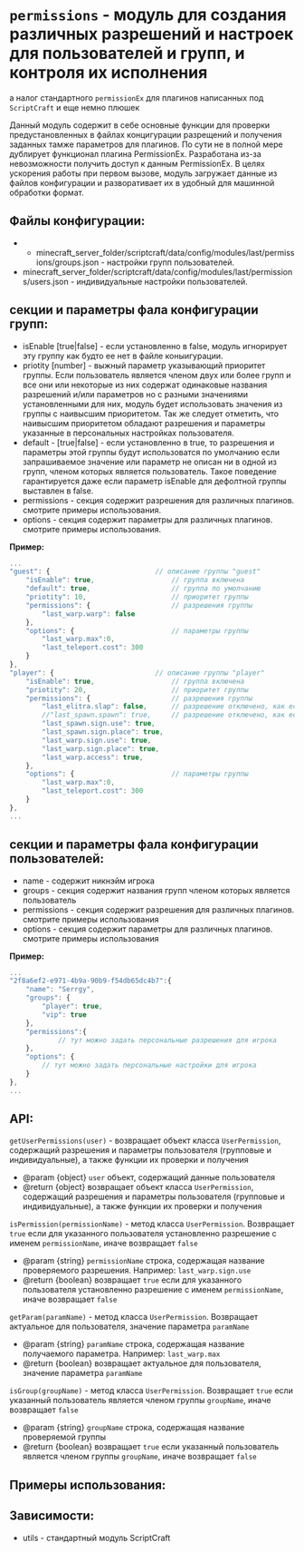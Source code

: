 <!-- TITLE: permissions -->
<!-- SUBTITLE: описание модуля permissions -->

# `permissions` - модуль для создания различных разрешений и настроек для пользователей и групп, и контроля их исполнения

а налог стандартного `permissionEx` для плагинов  написанных под `ScriptCraft` и еще немно плюшек

Данный модуль содержит в себе основные функции для проверки предустановленных в файлах концигурации разрещений и получения заданных тамже параметров для плагинов.
По сути не в полной мере дублирует функционал плагина PermissionEx. Разработана из-за невозможности получить доступ к данным PermissionEx.
В целях ускорения работы при первом вызове, модуль загружает данные из файлов конфигурации и разворативает их в удобный для машинной обработки формат.

## Файлы конфигурации:

- - minecraft_server_folder/scriptcraft/data/config/modules/last/permissions/groups.json - настройки групп пользователей.
- minecraft_server_folder/scriptcraft/data/config/modules/last/permissions/users.json - индивидуальные настройки пользователей.

## секции и параметры фала конфигурации групп:

- isEnable [true|false] - если установленно в false, модуль игнорирует эту группу как будто ее нет в файле коныигурации.
- priotity [number] - выжный параметр указывающий приоритет группы. Если пользователь является членом двух или более групп и все они или некоторые из них содержат одинаковые названия разрешений и/или параметров но с разными значениями установленными для них, модуль будет использовать значения из группы с наивысшим приоритетом. Так же следует отметить, что наивысшим приоритетом обладают разрешения и параметры указанные в персональных настройках пользователя.
- default - [true|false] - если установленно в true, то разрешения и параметры этой группы будут использоватся по умолчанию если запрашиваемое значение или параметр не описан ни в одной из групп, членом которых является пользователь. Такое поведение гарантируется даже если параметр isEnable для дефолтной группы выставлен в false.
- permissions - секция содержит разрешения для различных плагинов. смотрите примеры использования.
- options - секция содержит параметры для различных плагинов. смотрите примеры использования.

**Пример:**
```javascript
...
"guest": {							// описание группы "guest"
	"isEnable": true,					// группа включена
	"default": true, 					// группа по умолчанию
	"priotity": 10,						// приоритет группы
	"permissions": {					// разрешения группы
		"last_warp.warp": false         
	},
	"options": {						// параметры группы
		"last_warp.max":0,
		"last_teleport.cost": 300
	}
},
"player": {							// описание группы "player"
	"isEnable": true,					// группа включена
	"priotity": 20,						// приоритет группы
	"permissions": {					// разрешения группы
		"last_elitra.slap": false,  	// разрешение отключено, как если бы его вообще небыло
		//"last_spawn.spawn": true,		// разрешение отключено, как если бы его вообще небыло
		"last_spawn.sign.use": true,
		"last_spawn.sign.place": true,
		"last_warp.sign.use": true,
		"last_warp.sign.place": true,
		"last_warp.access": true,
	},
	"options": {						// параметры группы
		"last_warp.max":0,
		"last_teleport.cost": 300
	}
},
...
```

## секции и параметры фала конфигурации пользователей:
- name - содержит никнэйм игрока
- groups - секция содержит названия групп членом которых является пользователь
- permissions - секция содержит разрешения для различных плагинов. смотрите примеры использования
- options - секция содержит параметры для различных плагинов. смотрите примеры использования

**Пример:**
```javascript
...
"2f8a6ef2-e971-4b9a-90b9-f54db65dc4b7":{
	"name": "Serrgy",
	"groups": {
		"player": true,
		"vip": true
	},
	"permissions":{
			// тут можно задать персональные разрешения для игрока
	},
	"options": {
		// тут можно задать персональные настройки для игрока
	}
},
...
```

## API:

`getUserPermissions(user)` -  возвращает объект класса `UserPermission`, содержащий разрешения и параметры пользователя (групповые и индивидуальные), а также функции их проверки и получения
 * @param  {object} `user` объект, содержащий данные пользователя
 * @return {object}      возвращает объект класса `UserPermission`, содержащий разрешения и параметры пользователя (групповые и индивидуальные), а также функции их проверки и получения
 
`isPermission(permissionName)` - метод класса `UserPermission`. Возвращает `true` если для указанного пользователя установленно разрешение с именем `permissionName`, иначе возвращает `false`
 * @param {string}         `permissionName` строка, содержащая название проверяемого разрешения. Например: `last_warp.sign.use`
 * @return {boolean}      возвращает `true` если для указанного пользователя установленно разрешение с именем `permissionName`, иначе возвращает `false`

`getParam(paramName)` - метод класса `UserPermission`. Возвращает актуальное для пользователя, значение параметра `paramName`
 * @param {string}         `paramName` строка, содержащая название получаемого параметра. Например: `last_warp.max`
 * @return {boolean}      возвращает актуальное для пользователя, значение параметра `paramName`
 
 `isGroup(groupName)` - метод класса `UserPermission`. Возвращает `true` если указанный пользователь является членом группы `groupName`, иначе возвращает `false`
 * @param {string}         `groupName` строка, содержащая название проверяемой группы
 * @return {boolean}      возвращает `true` если указанный пользователь является членом группы `groupName`, иначе возвращает `false`
 
 ## Примеры использования:

## Зависимости:
 
 - utils - стандартный модуль ScriptCraft
